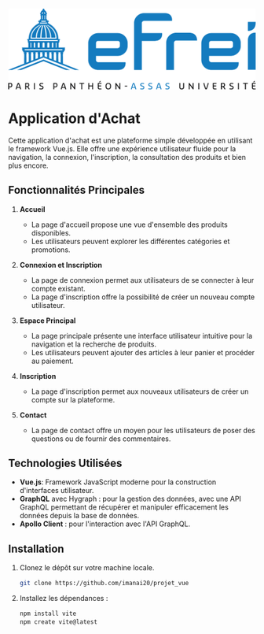 ![logo image](image.png)

# Application d'Achat

Cette application d'achat est une plateforme simple développée en utilisant le framework Vue.js. Elle offre une expérience utilisateur fluide pour la navigation, la connexion, l'inscription, la consultation des produits et bien plus encore.

## Fonctionnalités Principales

1. **Accueil**
    - La page d'accueil propose une vue d'ensemble des produits disponibles.
    - Les utilisateurs peuvent explorer les différentes catégories et promotions.

2. **Connexion et Inscription**
    - La page de connexion permet aux utilisateurs de se connecter à leur compte existant.
    - La page d'inscription offre la possibilité de créer un nouveau compte utilisateur.

3. **Espace Principal**
    - La page principale présente une interface utilisateur intuitive pour la navigation et la recherche de produits.
    - Les utilisateurs peuvent ajouter des articles à leur panier et procéder au paiement.

4. **Inscription**
    - La page d'inscription permet aux nouveaux utilisateurs de créer un compte sur la plateforme.

5. **Contact**
    - La page de contact offre un moyen pour les utilisateurs de poser des questions ou de fournir des commentaires.

## Technologies Utilisées

- **Vue.js**: Framework JavaScript moderne pour la construction d'interfaces utilisateur.
- **GraphQL** avec Hygraph : pour la gestion des données, avec une API GraphQL permettant de récupérer et manipuler efficacement les données depuis la base de données.
- **Apollo Client** : pour l'interaction avec l'API GraphQL.
  
## Installation

1. Clonez le dépôt sur votre machine locale.
    ```bash
    git clone https://github.com/imanai20/projet_vue
    ```

2. Installez les dépendances :
    ```bash
    npm install vite
    npm create vite@latest
    ```


